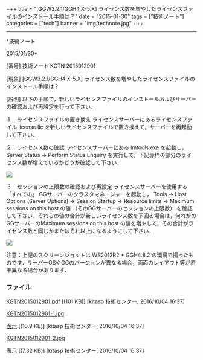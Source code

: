﻿+++
title = "[GGW3.2.1/GGH4.X-5.X] ライセンス数を増やしたライセンスファイルのインストール手順は？"
date = "2015-01-30"
tags = ["技術ノート"]
categories = ["tech"]
banner = "img/technote.jpg"
+++

-----------------------------------------------------------------------------------------------------------------------------

*技術ノート

2015/01/30*


[番号]
技術ノート KGTN 2015012901

[現象]
[GGW3.2.1/GGH4.X-5.X]
ライセンス数を増やしたライセンスファイルのインストール手順は？

[説明]
以下の手順で，新しいライセンスファイルのインストールおよびサーバーの確認および再設定を行って下さい．

１．ライセンスファイルの置き換え
ライセンスサーバーにあるライセンスファイル license.lic
を新しいライセンスファイルで置き換えて，サーバーを再起動して下さい．

２．ライセンス数の確認
ライセンスサーバーにある lmtools.exe を起動し， Server Status → Perform
Status Enquiry
を実行して，下記赤枠の部分のライセンス数が増えているかどうか確認して下さい．

![](http://techreport.kitasp.net/attachments/download/3000/KGTN2015012901-1.jpg)

３．セッションの上限数の確認および再設定
ライセンスサーバーを使用する 「すべての」
GGサーバーのクラスタマネージャーを起動し， Tools → Host Options (Server
Options) → Session Startup → Resource limits → Maximum sessions on this
host の値 （そのGGサーバーのセッションの上限数）
を確認して下さい．それらの値の合計が新しいライセンス数を下回る場合は，何れかのGGサーバーのMaximum
sessions on this host
の値を増やして，その合計がライセンス数と同じかまたはそれ以上になるようにして下さい．

![](http://techreport.kitasp.net/attachments/download/3001/KGTN2015012901-2.jpg)

注意：上記のスクリーンショットは WS2012R2 + GGH4.8.2
の環境で撮ったものです．サーバーOSやGGのバージョンが異なる場合，画面のレイアウト等が若干異なる場合があります．


### ファイル

 
 


[KGTN2015012901.pdf](http://techreport.kitasp.net/attachments/download/2999/KGTN2015012901.pdf)
 [(101 KB)] [kitasp 技術センター, 2016/10/04
16:37]

[KGTN2015012901-1.jpg](http://techreport.kitasp.net/attachments/download/3000/KGTN2015012901-1.jpg)

[表示](http://techreport.kitasp.net/attachments/3000/KGTN2015012901-1.jpg "表示")
 [(10.9 KB)] [kitasp 技術センター, 2016/10/04
16:37]

[KGTN2015012901-2.jpg](http://techreport.kitasp.net/attachments/download/3001/KGTN2015012901-2.jpg)

[表示](http://techreport.kitasp.net/attachments/3001/KGTN2015012901-2.jpg "表示")
 [(7.32 KB)] [kitasp 技術センター, 2016/10/04
16:37]


 


 

